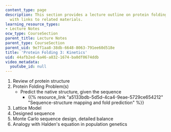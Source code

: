 ```yaml
---
content_type: page
description: This section provides a lecture outline on protein folding and kinetics
  with links to related materials.
learning_resource_types:
- Lecture Notes
ocw_type: CourseSection
parent_title: Lecture Notes
parent_type: CourseSection
parent_uid: 9e7f1aa8-38db-6648-8063-791ee60d518e
title: 'Protein Folding 3: Kinetics'
uid: 44afb2ed-6a46-a832-1674-ba0df0674ddb
video_metadata:
  youtube_id: null
---
```


1.  Review of protein structure
2.  Protein Folding Problem(s)
    *   Predict the native structure, given the sequence
        *   {{% resource_link "a5133bdb-5d5d-4ca4-9eae-5729ce654212" "Sequence-structure mapping and fold prediction" %}}
3.  Lattice Model
4.  Designed sequence
5.  Monte Carlo sequence design, detailed balance
6.  Analogy with Halden's equation in population genetics